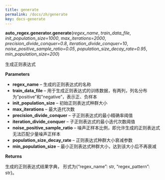 ```yaml
---
title: generate
permalink: /docs/zh/generate
key: docs-generate
---
```


**auto_regex.generator.generate**(*regex_name*, *train_data_file*, *init_population_size=1000*, *max_iterations=2000*, *precision_divide_conquer=0.8*, *iteration_divide_conquer=10*, *noise_positive_sample_ratio=0.05*, *population_size_decay_rate=0.95*, *min_population_size=200*)

生成正则表达式

**Parameters**

- **regex_name** – 生成的正则表达式的名称
- **train_data_file** – 用于生成正则表达式的训练数据，有两列，列名分布为”positive”和”negative”，表示正、负样本
- **init_population_size** – 初始正则表达式种群大小
- **max_iterations** – 最大迭代次数
- **precision_divide_conquer** – 子正则表达式的最小精确率阈值
- **iteration_divide_conquer** – 子正则表达式的最小迭代次数阈值
- **noise_positive_sample_ratio** – 噪声正样本比例，即允许生成的正则表达式无法匹配少量噪声正样本
- **population_size_decay_rate** – 正则表达式种群大小衰减参数
- **min_population_size** – 最小正则表达式种群大小，达到该大小后不再衰减

**Returns**

生成的正则表达式结果字典， 形式为{“regex_name”: str, “regex_pattern”: str}。

